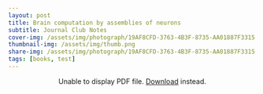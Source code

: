 ```yaml
---
layout: post
title: Brain computation by assemblies of neurons
subtitle: Journal Club Notes
cover-img: /assets/img/photograph/19AF8CFD-3763-4B3F-8735-AA01887F3315.jpg
thumbnail-img: /assets/img/thumb.png
share-img: /assets/img/photograph/19AF8CFD-3763-4B3F-8735-AA01887F3315.jpg
tags: [books, test]
---
```


<!DOCTYPE html>
<html>
<head>
    <title>Brain computation by assemblies of neurons</title>
</head>
<body>
    <center>
    <object data="/files/Brain-computation-by-assemblies-of-neurons.pdf"  type="journalclub/pdf" width="100%" height="500px">
    <p>Unable to display PDF file. <a href="/files/Brain-computation-by-assemblies-of-neurons.pdf">Download</a> instead.</p>
    </object>
    </center>
</body>
</html>
